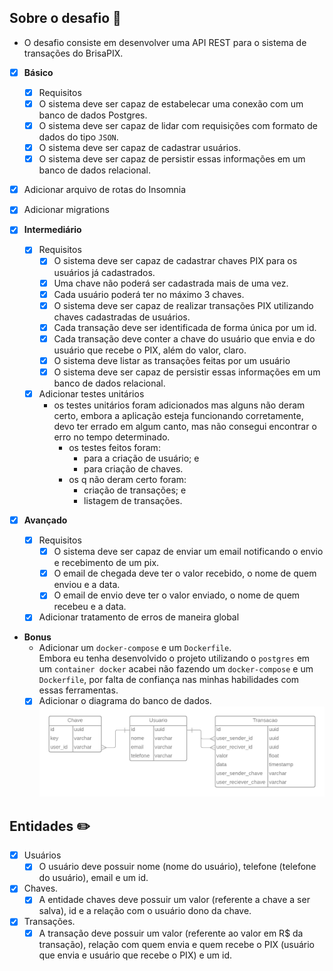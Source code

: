 ## Sobre o desafio :pushpin:

- O desafio consiste em desenvolver uma API REST para o sistema de transações do BrisaPIX.

- [x] **Básico**
  - [x] Requisitos
  - [x] O sistema deve ser capaz de estabelecar uma conexão com um banco de dados Postgres.
  - [x] O sistema deve ser capaz de lidar com requisições com formato de dados do tipo `JSON`.
  - [x] O sistema deve ser capaz de cadastrar usuários.
  - [x] O sistema deve ser capaz de persistir essas informações em um banco de dados relacional.
- [x] Adicionar arquivo de rotas do Insomnia
- [x] Adicionar migrations

- [x] **Intermediário**

  - [x] Requisitos
    - [x] O sistema deve ser capaz de cadastrar chaves PIX para os usuários já cadastrados.
    - [x] Uma chave não poderá ser cadastrada mais de uma vez.
    - [x] Cada usuário poderá ter no máximo 3 chaves.
    - [x] O sistema deve ser capaz de realizar transações PIX utilizando chaves cadastradas de usuários.
    - [x] Cada transação deve ser identificada de forma única por um id.
    - [x] Cada transação deve conter a chave do usuário que envia e do usuário que recebe o PIX, além do valor, claro.
    - [x] O sistema deve listar as transações feitas por um usuário
    - [x] O sistema deve ser capaz de persistir essas informações em um banco de dados relacional.
  - [x] Adicionar testes unitários
    - os testes unitários foram adicionados mas alguns não deram certo, embora a aplicação esteja funcionando corretamente, devo ter errado em algum canto, mas não consegui encontrar o erro no tempo determinado.
      - os testes feitos foram:
        - para a criação de usuário; e
        - para criação de chaves.
      - os q não deram certo foram:
        - criação de transações; e
        - listagem de transações.

- [x] **Avançado**

  - [x] Requisitos
    - [x] O sistema deve ser capaz de enviar um email notificando o envio e recebimento de um pix.
    - [x] O email de chegada deve ter o valor recebido, o nome de quem enviou e a data.
    - [x] O email de envio deve ter o valor enviado, o nome de quem recebeu e a data.
  - [x] Adicionar tratamento de erros de maneira global

- **Bonus**
  - Adicionar um `docker-compose` e um `Dockerfile`.  
    Embora eu tenha desenvolvido o projeto utilizando o `postgres` em um `container docker` acabei não fazendo um `docker-compose` e um `Dockerfile`, por falta de confiança nas minhas habilidades com essas ferramentas.
  - [x] Adicionar o diagrama do banco de dados.
        ![diagrama do banco de dados](./src/database/diagrama%20do%20banco%20de%20dados.png)

## Entidades :pencil2:

- [x] Usuários
  - [x] O usuário deve possuir nome (nome do usuário), telefone (telefone do usuário), email e um id.
- [x] Chaves.
  - [x] A entidade chaves deve possuir um valor (referente a chave a ser salva), id e a relação com o usuário dono da chave.
- [x] Transações.
  - [x] A transação deve possuir um valor (referente ao valor em R$ da transação), relação com quem envia e quem recebe o PIX (usuário que envia e usuário que recebe o PIX) e um id.
